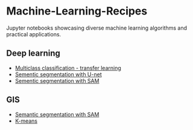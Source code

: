 <p align="center" width="100" height="100>
  <img src="./asset/logo2.png">
</p>

# Machine-Learning-Recipes
Jupyter notebooks showcasing diverse machine learning algorithms and practical applications.


## Deep learning
  * [Multiclass classification - transfer learning](machine_learning/transfer_learning.ipynb)
  * [Sementic segmentation with U-net](machine_learning/u_net.ipynb)
  * [Sementic segmentation with SAM](machine_learning/sam.ipynb)

## GIS
  * [Semantic segmentation with SAM]()
  * [K-means]()


